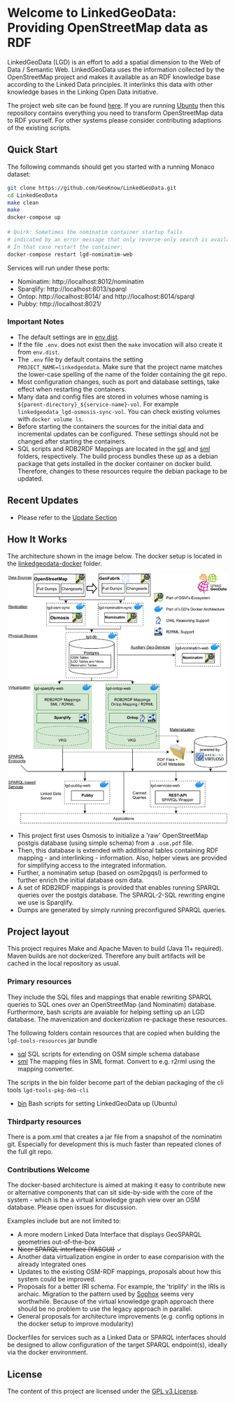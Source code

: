 # Welcome to LinkedGeoData: Providing OpenStreetMap data as RDF
LinkedGeoData (LGD) is an effort to add a spatial dimension to the Web of Data / Semantic Web. LinkedGeoData uses the information collected by the OpenStreetMap project and makes it available as an RDF knowledge base according to the Linked Data principles. It interlinks this data with other knowledge bases in the Linking Open Data initiative.

The project web site can be found [here](http://linkedgeodata.org).
If you are running [Ubuntu](http://www.ubuntu.com) then this repository contains everything you need to transform OpenStreetMap data to RDF yourself.
For other systems please consider contributing adaptions of the existing scripts.

## Quick Start

The following commands should get you started with a running Monaco dataset:
```bash
git clone https://github.com/GeoKnow/LinkedGeoData.git
cd LinkedGeoData
make clean
make
docker-compose up

# Quirk: Sometimes the nominatim container startup fails
# indicated by an error message that only reverse-only search is available
# In that case restart the container:
docker-compose restart lgd-nominatim-web
```

Services will run under these ports:

* Nominatim: http://localhost:8012/nominatim
* Sparqlify: http://localhost:8013/sparql
* Ontop: http://localhost:8014/ and http://localhost:8014/sparql
* Pubby: http://localhost:8021/


### Important Notes
* The default settings are in [env.dist](env.dist).
* If the file `.env`. does not exist then the `make` invocation will also create it from `env.dist`.
* The  `.env` file by default contains the setting `PROJECT_NAME=linkedgeodata`. Make sure that the project name matches the lower-case spelling of the name of the folder containing the git repo.
* Most configuration changes, such as port and database settings, take effect when restarting the containers.
* Many data and config files are stored in volumes whose naming is `${parent-directory}_${service-name}-vol`. For example `linkedgeodata_lgd-osmosis-sync-vol`. You can check existing volumes with `docker volume ls`.
* Before starting the containers the sources for the initial data and incremental updates can be configured. These settings should not be changed after starting the containers.
* SQL scripts and RDB2RDF Mappings are located in the [sql](sql) and [sml](sml) folders, respectively. The build process bundles these up as a debian package that gets installed in the docker container on docker build. Therefore, changes to these resources require the debian package to be updated.

## Recent Updates

* Please refer to the [Update Section](http://linkedgeodata.org/docs/updates)

## How It Works

The architecture shown in the image below. The docker setup is located in the [linkedgeodata-docker](linkedgeodata-docker) folder.

![LGD Dockerized Architecture Overview](docs/assets/images/lgd-architecture-2021-01-18.png)

* This project first uses Osmosis to initialize a 'raw' OpenStreetMap postgis database (using simple schema) from a `.osm.pdf` file.
* Then, this database is extended with additional tables containing RDF mapping - and interlinking - information. Also, helper views are provided for simplifying access to the integrated information.
* Further, a nominatim setup (based on osm2pgqsl) is performed to further enrich the initial database osm data.
* A set of RDB2RDF mappings is provided that enables running SPARQL queries over the postgis database. The SPARQL-2-SQL rewriting engine we use is Sparqlify.
* Dumps are generated by simply running preconfigured SPARQL queries.

## Project layout

This project requires Make and Apache Maven to build (Java 11+ required).
Maven builds are not dockerized. Therefore any built artifacts will be cached in the local repository as usual.

### Primary resources
They include the SQL files and mappings that enable rewriting SPARQL queries to SQL ones over an OpenStreetMap (and Nominatim) database.
Furthermore, bash scripts are avaiable for helping setting up an LGD database.
The mavenization and dockerization re-package these resources.

The following folders contain resources that are copied when building the `lgd-tools-resources` jar bundle
* [sql](sql) SQL scripts for extending on OSM simple schema database
* [sml](sml) The mapping files in SML format. Convert to e.g. r2rml using the mapping converter.

The scripts in the bin folder become part of the debian packaging of the cli tools `lgd-tools-pkg-deb-cli`
* [bin](bin) Bash scripts for setting LinkedGeoData up (Ubuntu)


### Thirdparty resources

There is a pom.xml that creates a jar file from a snapshot of the nominatim git.
Especially for development this is much faster than repeated clones of the full git repo.


### Contributions Welcome
The docker-based architecture is aimed at making it easy to contribute new or alternative components that can sit side-by-side with the core of the system - which
is the a virtual knowledge graph view over an OSM database.
Please open issues for discussion.

Examples include but are not limited to:

* A more modern Linked Data Interface that displays GeoSPARQL geometries out-of-the-box
* ~~Nicer SPARQL interface (YASGUI)~~ &check;
* Another data virtualization engine in order to ease comparision with the already integrated ones
* Updates to the existing OSM-RDF mappings, proposals about how this system could be improved.
* Proposals for a better IRI schema. For example, the 'triplify' in the IRIs is archaic. Migration to the pattern used by [Sophox](https://wiki.openstreetmap.org/wiki/Sophox) seems very worthwhile. Because of the virtual knowledge graph approach there should be no problem to use the legacy approach in parallel.
* General proposals for architecture improvements (e.g. config options in the docker setup to improve modularity)

Dockerfiles for services such as a Linked Data or SPARQL interfaces should be designed to allow configuration of the target SPARQL endpoint(s), ideally via the docker environment.


## License
The content of this project are licensed under the [GPL v3 License](https://github.com/GeoKnow/LinkedGeoData/blob/master/LICENSE).

